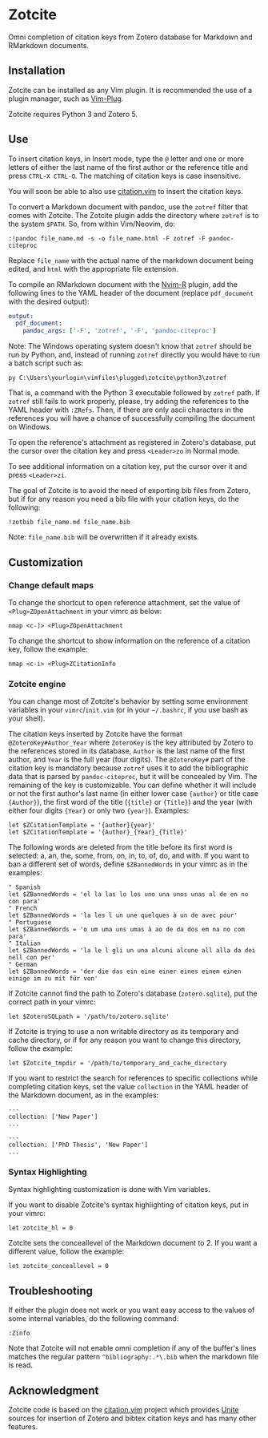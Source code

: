# Zotcite

Omni completion of citation keys from Zotero database for Markdown and RMarkdown documents.

## Installation

Zotcite can be installed as any Vim plugin. It is recommended the use of a
plugin manager, such as
[Vim-Plug](https://github.com/junegunn/vim-plug).

Zotcite requires Python 3 and Zotero 5.

## Use

To insert citation keys, in Insert mode, type the `@` letter and one or more
letters of either the last name of the first author or the reference title and
press `CTRL-X CTRL-O`. The matching of citation keys is case insensitive.

You will soon be able to also use [citation.vim](https://github.com/rafaqz/citation.vim)
to insert the citation keys.

To convert a Markdown document with pandoc, use the `zotref` filter that comes
with Zotcite. The Zotcite plugin adds the directory where `zotref` is to
the system `$PATH`. So, from within Vim/Neovim, do:

```vim
:!pandoc file_name.md -s -o file_name.html -F zotref -F pandoc-citeproc
```

Replace `file_name` with the actual name of the markdown document being
edited, and `html` with the appropriate file extension.

To compile an RMarkdown document with the [Nvim-R](https://github.com/jalvesaq/Nvim-R)
plugin, add the following lines to the YAML header of the document (replace
`pdf_document` with the desired output):

```yaml
output:
  pdf_document:
    pandoc_args: ['-F', 'zotref', '-F', 'pandoc-citeproc']
```

Note: The Windows operating system doesn't know that `zotref` should be run by
Python, and, instead of running `zotref` directly you would have to run a
batch script such as:

```
py C:\Users\yourlogin\vimfiles\plugged\zotcite\python3\zotref
```

That is, a command with the Python 3 executable followed by `zotref` path. If
`zotref` still fails to work properly, please, try adding the references to
the YAML header with `:ZRefs`. Then, if there are only ascii characters in
the references you will have a chance of successfully compiling the document
on Windows.

To open the reference's attachment as registered in Zotero's database, put the
cursor over the citation key and press `<Leader>zo` in Normal mode.

To see additional information on a citation key, put the cursor over it and
press `<Leader>zi`.

The goal of Zotcite is to avoid the need of exporting bib files from Zotero,
but if for any reason you need a bib file with your citation keys, do the
following:

```vim
!zotbib file_name.md file_name.bib
```

Note: `file_name.bib` will be overwritten if it already exists.

## Customization

### Change default maps

To change the shortcut to open reference attachment, set the value of
`<Plug>ZOpenAttachment` in your vimrc as below:

```vim
nmap <c-]> <Plug>ZOpenAttachment
```

To change the shortcut to show information on the reference of a citation key,
follow the example:

```vim
nmap <c-i> <Plug>ZCitationInfo
```

### Zotcite engine

You can change most of Zotcite's behavior by setting some environment
variables in your `vimrc`/`init.vim` (or in your `~/.bashrc`, if you use bash
as your shell).

The citation keys inserted by Zotcite have the format `@ZoteroKey#Author_Year`
where `ZoteroKey` is the key attributed by Zotero to the references stored in
its database, `Author` is the last name of the first author, and `Year` is the
full year (four digits). The `@ZoteroKey#` part of the citation key is
mandatory because `zotref` uses it to add the bibliographic data that is
parsed by `pandoc-citeproc`, but it will be concealed by Vim. The remaining of
the key is customizable. You can define whether it will include or not the
first author's last name (in either lower case `{author}` or title case
`{Author}`), the first word of the title (`{title}` or `{Title}`) and the year
(with either four digits `{Year}` or only two `{year}`). Examples:

```vim
let $ZCitationTemplate = '{author}{year}'
let $ZCitationTemplate = '{Author}_{Year}_{Title}'
```

The following words are deleted from the title before its first word is
selected: a, an, the, some, from, on, in, to, of, do, and with. If you want to
ban a different set of words, define `$ZBannedWords` in your vimrc as in the
examples:

```vim
" Spanish
let $ZBannedWords = 'el la las lo los uno una unos unas al de en no con para'
" French
let $ZBannedWords = 'la les l un une quelques à un de avec pour'
" Portuguese
let $ZBannedWords = 'o um uma uns umas à ao de da dos em na no com para'
" Italian
let $ZBannedWords = 'la le l gli un una alcuni alcune all alla da dei nell con per'
" German
let $ZBannedWords = 'der die das ein eine einer eines einem einen einige im zu mit für von'
```

If Zotcite cannot find the path to Zotero's database (`zotero.sqlite`), put
the correct path in your vimrc:

```vim
let $ZoteroSQLpath = '/path/to/zotero.sqlite'
```

If Zotcite is trying to use a non writable directory as its temporary and
cache directory, or if for any reason you want to change this directory,
follow the example:

```vim
let $Zotcite_tmpdir = '/path/to/temporary_and_cache_directory
```

If you want to restrict the search for references to specific collections
while completing citation keys, set the value `collection` in the YAML header
of the Markdown document, as in the examples:

```
---
collection: ['New Paper']
...
```

```
---
collection: ['PhD Thesis', 'New Paper']
...
```

### Syntax Highlighting

Syntax highlighting customization is done with Vim variables.

If you want to disable Zotcite's syntax highlighting of citation keys, put in
your vimrc:

```vim
let zotcite_hl = 0
```

Zotcite sets the conceallevel of the Markdown document to 2. If you want a
different value, follow the example:

```vim
let zotcite_conceallevel = 0
```

## Troubleshooting

If either the plugin does not work or you want easy access to the values of
some internal variables, do the following command:

```vim
:Zinfo
```

Note that Zotcite will not enable omni completion if any of the buffer's lines
matches the regular pattern `^bibliography:.*\.bib` when the markdown file is read.

## Acknowledgment

Zotcite code is based on the
[citation.vim](https://github.com/rafaqz/citation.vim) project which provides
[Unite](https://github.com/Shougo/unite.vim) sources for insertion of Zotero
and bibtex citation keys and has many other features.

